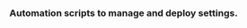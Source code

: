 ### Automation scripts to manage and deploy settings.

<!---
terabox-docx/terabox-docx is a ✨ special ✨ repository because its `README.md` (this file) appears on your GitHub profile.
You can click the Preview link to take a look at your changes.
--->
